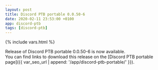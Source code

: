```yaml
---
layout: post
title: Discord PTB portable 0.0.50-6
date: 2020-02-11 23:53:00 +0100
app: discord-ptb
tags: [discord-ptb]
---
```

{% include vars.html %}

Release of Discord PTB portable 0.0.50-6 is now available.<br />
You can find links to download this release on the [Discord PTB portable page]({{ var_seo_url | append: '/app/discord-ptb-portable/' }}).